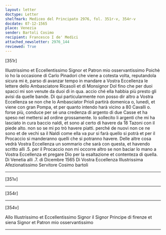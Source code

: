 ```yaml
---
layout: letter
doctype: Letter
shelfmark: Mediceo del Principato 2976, fol. 351r-v, 354r-v
docdate: 07-12-1565
place: Venezia
sender: Bartoli Cosimo
recipient: Francesco I de' Medici
attached_newsletter: 2976_144
reviewed: True
---
```


[351r]


Illustrissimo et Eccellentissimo Signor et Patron mio osservantissimo
Poichè io ho la occasione di Carlo Pinadori che viene a cotesta
volta, reputandola sicura mi è, parso di avanzar tempo in
mandare a Vostra Eccellenza le lettere dello Ambasciatore Ricasoli et di Monsignor Dol
fino che per duoi spacci mi son venute da duoi dì in qua. accio
ché ella habbia più presto gli avisi da quelle bande. Di
qui particularmente non posso dir altro a Vostra Eccellenza se non che lo
Ambasciator Prioli partirà domenica o, lunedì, et viene con
gran Pompa, et per quanto intendo harà vicino a 80 Cavalli
o. forse più, conduce per sé una credenza di argento di due Casse
et ha speso nel mettersi ad ordine grossamente. Io sollecito
li argenti che mi ha lasciato in cura baccio naldi, et sono al certo
di havere da 18 Tazoni con il piede alto. non so se mi po
trò havere piatti. perché de nuovi non ce ne sono et de vechi sa
il Naldi come ella va pur si farà quello si potrà et per il
Procaccio si manderanno quelli che si potranno havere. Delle
altre cosa vedrà Vostra Eccellenza un sommario che sarà con questa, et havendo
scritto alli .5. per il Procaccio non mi occorre altro se non baciar lo
mano a Vostra Eccellenza et pregare Dio per la esaltazione et contenteza di
quella. Di Venetia alli .7. di Dicembre 1565
Di Vostra Eccellenza Illustrissima
Afezionatissimo Servitore
Cosimo bartoli

---

[351v]



---

[354r]



---

[354v]


Allo Illustrissimo et Eccellentissimo Signor il Signor Principe
di firenze et siena Signor et Patron mio osservantissimo

---

